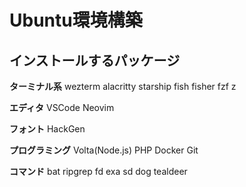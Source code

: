 # Ubuntu環境構築

## インストールするパッケージ

**ターミナル系**
wezterm
alacritty
starship
fish
fisher
fzf
z

**エディタ**
VSCode
Neovim

**フォント**
HackGen

**プログラミング**
Volta(Node.js)
PHP
Docker
Git

**コマンド**
bat
ripgrep
fd
exa
sd
dog
tealdeer

